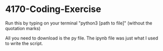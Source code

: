 # 4170-Coding-Exercise

Run this by typing on your terminal "python3 [path to file]" (without the quotation marks)

All you need to download is the py file. The ipynb file was just what I used to write the script. 
